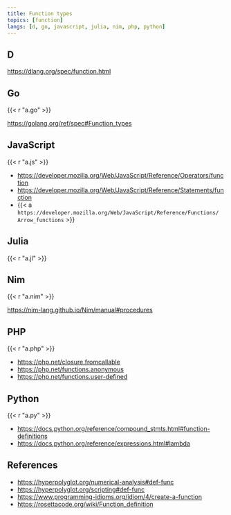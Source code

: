 ```yaml
---
title: Function types
topics: [function]
langs: [d, go, javascript, julia, nim, php, python]
---
```


## D

<https://dlang.org/spec/function.html>

## Go

{{< r "a.go" >}}

<https://golang.org/ref/spec#Function_types>

## JavaScript

{{< r "a.js" >}}

- <https://developer.mozilla.org/Web/JavaScript/Reference/Operators/function>
- <https://developer.mozilla.org/Web/JavaScript/Reference/Statements/function>
- {{< a `https://developer.mozilla.org/Web/JavaScript/Reference/Functions/
   Arrow_functions` >}}

## Julia

{{< r "a.jl" >}}

## Nim

{{< r "a.nim" >}}

<https://nim-lang.github.io/Nim/manual#procedures>

## PHP

{{< r "a.php" >}}

- <https://php.net/closure.fromcallable>
- <https://php.net/functions.anonymous>
- <https://php.net/functions.user-defined>

## Python

{{< r "a.py" >}}

- <https://docs.python.org/reference/compound_stmts.html#function-definitions>
- <https://docs.python.org/reference/expressions.html#lambda>

## References

- <https://hyperpolyglot.org/numerical-analysis#def-func>
- <https://hyperpolyglot.org/scripting#def-func>
- <https://www.programming-idioms.org/idiom/4/create-a-function>
- <https://rosettacode.org/wiki/Function_definition>
